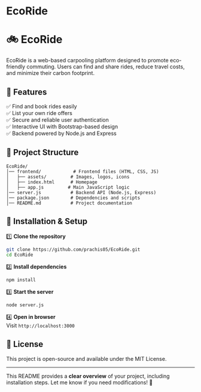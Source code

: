 # EcoRide

# 🚲 **EcoRide**  

EcoRide is a web-based carpooling platform designed to promote eco-friendly commuting. Users can find and share rides, reduce travel costs, and minimize their carbon footprint.  

## 🌟 **Features**  
✅ Find and book rides easily  
✅ List your own ride offers  
✅ Secure and reliable user authentication  
✅ Interactive UI with Bootstrap-based design  
✅ Backend powered by Node.js and Express  

## 📂 **Project Structure**  
```
EcoRide/
│── frontend/            # Frontend files (HTML, CSS, JS)
│   ├── assets/         # Images, logos, icons
│   ├── index.html      # Homepage
│   ├── app.js         # Main JavaScript logic
│── server.js           # Backend API (Node.js, Express)
│── package.json        # Dependencies and scripts
│── README.md           # Project documentation
```

## 🚀 **Installation & Setup**  
1️⃣ **Clone the repository**  
```sh
git clone https://github.com/prachis05/EcoRide.git
cd EcoRide
```
2️⃣ **Install dependencies**  
```sh
npm install
```
3️⃣ **Start the server**  
```sh
node server.js
```
4️⃣ **Open in browser**  
Visit `http://localhost:3000`

## 📜 **License**  
This project is open-source and available under the MIT License.  

---

This README provides a **clear overview** of your project, including installation steps. Let me know if you need modifications! 🚀